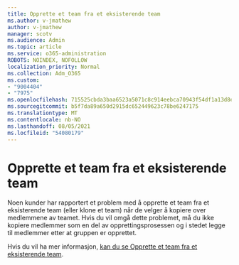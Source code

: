 ```yaml
---
title: Opprette et team fra et eksisterende team
ms.author: v-jmathew
author: v-jmathew
manager: scotv
ms.audience: Admin
ms.topic: article
ms.service: o365-administration
ROBOTS: NOINDEX, NOFOLLOW
localization_priority: Normal
ms.collection: Adm_O365
ms.custom:
- "9004404"
- "7975"
ms.openlocfilehash: 715525cbda3baa6523a5071c8c914eebca70943f54df1a13d8e77f5298d450e8
ms.sourcegitcommit: b5f7da89a650d2915dc652449623c78be6247175
ms.translationtype: MT
ms.contentlocale: nb-NO
ms.lasthandoff: 08/05/2021
ms.locfileid: "54080179"
---
```

# <a name="creating-a-team-from-an-existing-team"></a>Opprette et team fra et eksisterende team

Noen kunder har rapportert et problem med å opprette et team fra et eksisterende team (eller klone et team) når de velger å kopiere over medlemmene av teamet. Hvis du vil omgå dette problemet, må du ikke kopiere medlemmer som en del av opprettingsprosessen og i stedet legge til medlemmer etter at gruppen er opprettet.

Hvis du vil ha mer informasjon, [kan du se Opprette et team fra et eksisterende team](https://support.microsoft.com/office/create-a-team-from-an-existing-team-f41a759b-3101-4af6-93bd-6aba0e5d7635).

